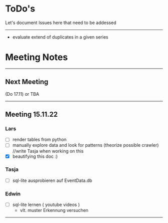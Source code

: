 # ToDo's   

Let's document Issues here that need to be addessed

--- 
- evaluate extend of duplicates in a given series


# Meeting Notes

---

## Next Meeting 

(Do 17.11) or TBA

---

## Meeting 15.11.22

### Lars   
- [ ] render tables from python
- [ ] manually explore data and look for patterns (theorize possible crawler) //write Tasja when working on this
- [x] beautifying this doc :)

### Tasja
- [ ] sql-lite ausprobieren auf EventData.db

### Edwin
- [ ] sql-lite lernen ( youtube videos )
  - vlt. muster Erkennung versuchen

---